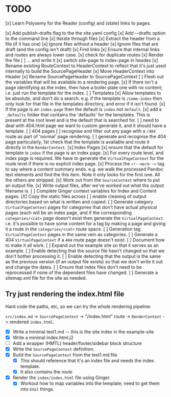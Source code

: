 # TODO

[x] Learn Polysemy for the Reader (config) and (state) links to pages.

[x] Add publish-drafts flag to the the site.yaml config
[x] Add --drafts option to the command line
[x] Iterate through files
[x] Extract the header from a file (if it has one)
[x] Ignore files without a header
[x] Ignore files that are draft (and the config isn't draft)
[x] Find links
[x] Ensure that internal links and routes are always lower case.
[x] check for duplicate routes
[x] Render the file
[ ] ... and write it
[x] switch site-page to index-page in heades
[x] Rename existing RouteContext to HeaderContext to reflect that it's just
      used internally to build the SourcePageHeader
[x] Move HeaderContext into Header
[x] Rename SourcePageHeader to SourcePageContext
[ ] Flesh out the variables that will be available to a rendering page.
[x] If there isn't a page identifying as the index, then have a boiler plate
      one with no content; i.e. just run the template for the index.
[ ] Templates
  [x] Allow templates to be absolute, and don't do a search.  e.g. if the
      template is `/some-index` then only look for that file in the templates
      directory, and error if it isn't found.
  [x] If the page is an `index-page` then the default is `index` not
      `default`.
  [x] add a `_defaults` folder that contains the 'defaults' for the
      templates.  This is present at the root level and is the default that is
      searched for.
  [ ] need to deal with 404.html page we want to custom generate it, and it
      should have a template.
[ ] 404 pages
  [ ] recognise and filter out any page with a `/404` route as part of
      'normal' page rendering.
  [ ] generate and recognise the 404 page particularly, 1st check that the
      template is available and route it directly in the `RenderContext`.
[x] Index Pages
  [x] ensure that the default for template is `index` if the page is an index
      page.
  [x] For every route level, and index page is required.  We have to generate
      the `VirtualPageContext` for the route level if there is no explicit
      index page.
[x] Process the `<!--more-->` tag to say where a content summary ends.  e.g.
    we walk the processed Pandoc text elements and find the this item.  Note
    it only looks for the first one.  All the others are stripped.
[x] Work out from the `SourceContext` where to put an output file.
[x] Write output files, after we've worked out what the output filename is.
[ ] Complete Ginger context variables for Index and Content pages.
[X] Copy the static files across
[ ] enable cleaning of output directories based on what is written and
    copied.
[ ] Generate category `VirtualPageContext` pages for categories that don't
    have actual physical pages (each will be an index page, and if the
    corresponding `categories/<cat>` page doesn't exist then generate the
    `VirtualPageContext`.  i.e. it's possible to have some content for
    a tag by making a page and giving it a route in the `categories/<cat>`
    route space.
[ ] Generation tag `VirtualPageContext` pages in the same vein as
    categories.
[ ] Generate a 404 `VirtualPageContext` if a `404` route page doesn't
    exist.
[ ] Document how to make it all work.
[ ] Expand out the example site so that it serves as an example.
[ ] Enable detecting that the source file hasn't changed so that we don't
    bother processing it.
[ ] Enable detecting that the output is the same as the previous version
    (if an output file exists) so that we don't write it out and change the
    dates.
[ ] Ensure that index files don't need to be reprocessed if none of the
    dependent files have changed.
[ ] Generate a sitemap.xml file for the site as needed.


## Try just rendering the index.html file

Hard code the paths, etc, so we can try the whole rendering pipeline:

  `src/index.md` -> `SourcePageContext` -> "/index.html" route -> `RenderContext` ->
  rendered `index.html`.

* [x] Write a minimal test1.md  -- this is the site index in the example-site
* [x] Write a minimal index.html.j2
* [ ] Add a wrapper (HMTL) header/footer/sidebar block structure
* [x] Write the `SourcePageContext` definition.
* [x] Build the `SourcePageContext` from the test1.md file
  * [x] This should reference that it's an index file and needs the index
        template.
  * [x] It also contains the *route*
* [x] Render the `index/index.html` file using Ginger.
  * [x] Workout how to map variables into the template; need to get them into
        `GVal` things.
